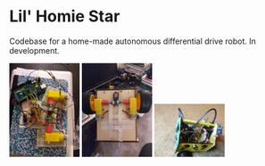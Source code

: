 # Lil' Homie Star

Codebase for a home-made autonomous differential drive robot. In development.

<img src="images/2020-07-12_13-04-00_468.jpg" width="25%">

<img src="images/2020-07-12_13-03-58_402.jpg" width="25%">

<img src="images/2020-07-12_13-03-54_217.jpg" width="25%">
